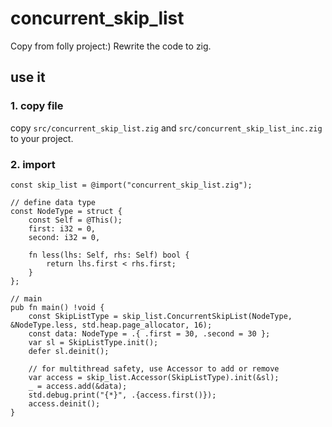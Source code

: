 # concurrent_skip_list

Copy from folly project:) Rewrite the code to zig.

## use it

### 1. copy file

copy `src/concurrent_skip_list.zig` and `src/concurrent_skip_list_inc.zig` to your project.

### 2. import

```zig
const skip_list = @import("concurrent_skip_list.zig");

// define data type
const NodeType = struct {
    const Self = @This();
    first: i32 = 0,
    second: i32 = 0,

    fn less(lhs: Self, rhs: Self) bool {
        return lhs.first < rhs.first;
    }
};

// main
pub fn main() !void {
    const SkipListType = skip_list.ConcurrentSkipList(NodeType, &NodeType.less, std.heap.page_allocator, 16);
    const data: NodeType = .{ .first = 30, .second = 30 };
    var sl = SkipListType.init();
    defer sl.deinit();

    // for multithread safety, use Accessor to add or remove
    var access = skip_list.Accessor(SkipListType).init(&sl);
    _ = access.add(&data);
    std.debug.print("{*}", .{access.first()});
    access.deinit();
}
```